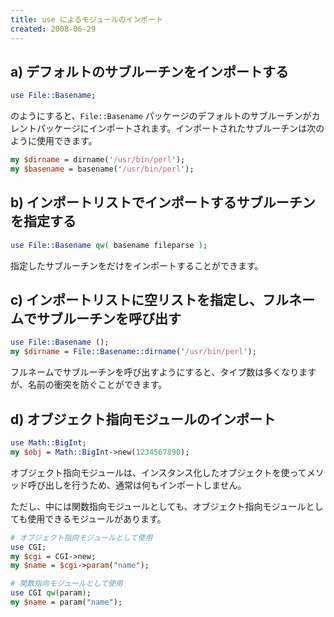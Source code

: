 ```yaml
---
title: use によるモジュールのインポート
created: 2008-06-29
---
```


a) デフォルトのサブルーチンをインポートする
----

```perl
use File::Basename;
```

のようにすると、`File::Basename` パッケージのデフォルトのサブルーチンがカレントパッケージにインポートされます。インポートされたサブルーチンは次のように使用できます。

```perl
my $dirname = dirname('/usr/bin/perl');
my $basename = basename('/usr/bin/perl');
```

b) インポートリストでインポートするサブルーチンを指定する
----

```perl
use File::Basename qw( basename fileparse );
```

指定したサブルーチンをだけをインポートすることができます。


c) インポートリストに空リストを指定し、フルネームでサブルーチンを呼び出す
----

```perl
use File::Basename ();
my $dirname = File::Basename::dirname('/usr/bin/perl');
```

フルネームでサブルーチンを呼び出すようにすると、タイプ数は多くなりますが、名前の衝突を防ぐことができます。


d) オブジェクト指向モジュールのインポート
----

```perl
use Math::BigInt;
my $obj = Math::BigInt->new(1234567890);
```

オブジェクト指向モジュールは、インスタンス化したオブジェクトを使ってメソッド呼び出しを行うため、通常は何もインポートしません。

ただし、中には関数指向モジュールとしても、オブジェクト指向モジュールとしても使用できるモジュールがあります。

```perl
# オブジェクト指向モジュールとして使用
use CGI;
my $cgi = CGI->new;
my $name = $cgi->param("name");

# 関数指向モジュールとして使用
use CGI qw(param);
my $name = param("name");
```


